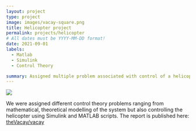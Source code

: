 ```yaml
---
layout: project
type: project
image: images/vacay-square.png
title: Helicopter project
permalink: projects/helicopter
# All dates must be YYYY-MM-DD format!
date: 2021-09-01
labels:
  - Matlab
  - Simulink
  - Control Theory

summary: Assigned multiple problem associated with control of a helicopter hub.
---
```


<img class="ui medium right floated rounded image" src="../images/vacay-home-page.png">

We were assigned different control theory problems ranging from mathematical, theoretical modelling of the system but also controlling the helicopter using Simulink and MATLAB scripts. The report is published here:  <a href="https://github.com/theVacay/vacay"><i class="large github icon"></i>theVacay/vacay</a>
